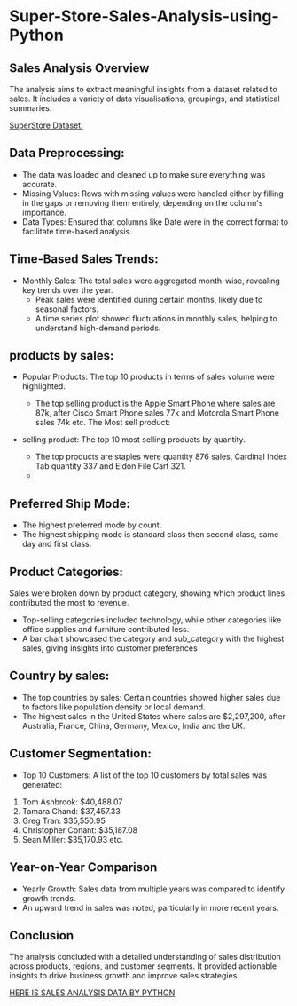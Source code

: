 # Super-Store-Sales-Analysis-using-Python

## Sales Analysis Overview

The analysis aims to extract meaningful insights from a dataset related to sales. It includes a variety of data visualisations, groupings, and statistical summaries.


[SuperStore Dataset.](https://github.com/NandiniRajn/Sales-Analysis-using-Python/blob/main/superstore_sales.xlsx)

## Data Preprocessing:
-	The data was loaded and cleaned up to make sure everything was accurate.
-	Missing Values: Rows with missing values were handled either by filling in the gaps or removing them entirely, depending on the column's importance.
-	Data Types: Ensured that columns like Date were in the correct format to facilitate time-based analysis.

## Time-Based Sales Trends:
- Monthly Sales: The total sales were aggregated month-wise, revealing key trends over the year.
  - Peak sales were identified during certain months, likely due to seasonal factors.
  - A time series plot showed fluctuations in monthly sales, helping to understand high-demand periods.

## products by sales:
- Popular Products: The top 10 products in terms of sales volume were highlighted.
  - The top selling product is the Apple Smart Phone where sales are 87k, after Cisco Smart Phone sales 77k and Motorola Smart Phone sales 74k etc.
The Most sell product:

- selling product: The top 10 most selling products by quantity.
  - The top products are staples were quantity 876 sales, Cardinal Index Tab quantity 337 and Eldon File Cart 321.
  - 
## Preferred Ship Mode:
- The highest preferred mode by count.
- The highest shipping mode is standard class then second class, same day and first class.

## Product Categories:
Sales were broken down by product category, showing which product lines contributed the most to revenue.
  - Top-selling categories included technology, while other categories like office supplies and furniture contributed less.
  - A bar chart showcased the category and sub_category with the highest sales, giving insights into customer preferences

## Country by sales:
- The top countries by sales: Certain countries showed higher sales due to factors like population density or local demand.
- The highest sales in the United States where sales are $2,297,200, after Australia, France, China, Germany, Mexico, India and the UK.

## Customer Segmentation:
- Top 10 Customers: A list of the top 10 customers by total sales was generated:
1.	Tom Ashbrook: $40,488.07
2.	Tamara Chand: $37,457.33
3.	Greg Tran: $35,550.95
4.	Christopher Conant: $35,187.08
5.	Sean Miller: $35,170.93 etc.

## Year-on-Year Comparison
- Yearly Growth: Sales data from multiple years was compared to identify growth trends.
- An upward trend in sales was noted, particularly in more recent years.

## Conclusion
The analysis concluded with a detailed understanding of sales distribution across products, regions, and customer segments. It provided actionable insights to drive business growth and improve sales strategies.

[HERE IS SALES ANALYSIS DATA BY PYTHON](https://github.com/NandiniRajn/Sales-Analysis-using-Python/blob/main/Superstore_SalesAnalysis.ipynb)
